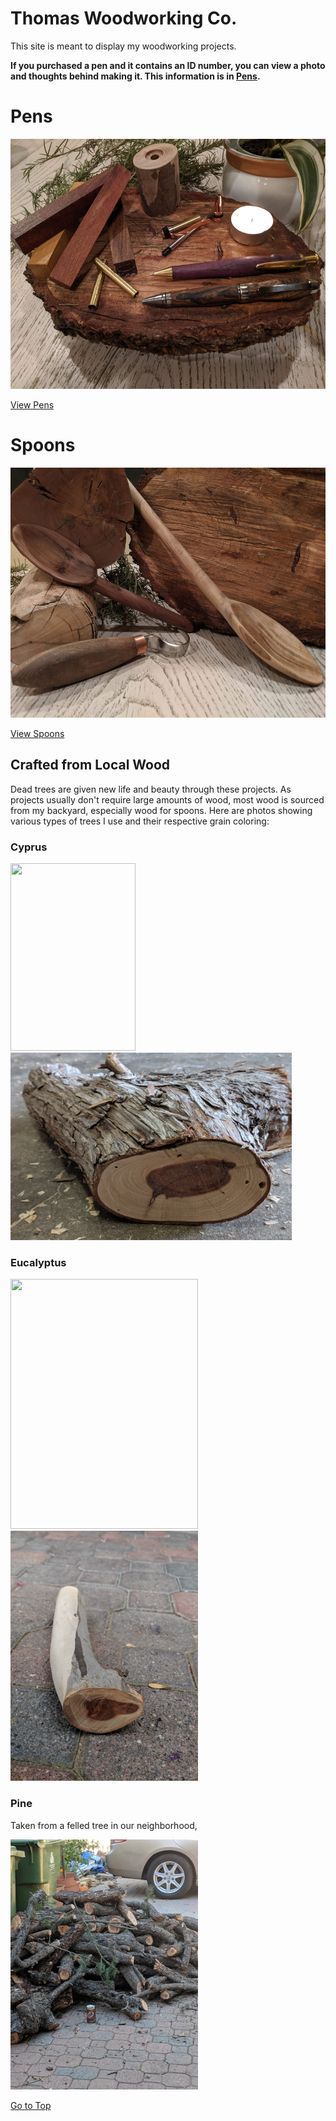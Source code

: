 # Thomas Woodworking Co.

This site is meant to display my woodworking projects.  

**If you purchased a pen and it contains an ID number, you can view a photo and thoughts behind making it. This information is in [Pens](Pens.md).** 

# Pens 

<img src="ThemeImgPens.jpg" width= "400*4/3" height="400">

[View Pens](Pens.md)

# Spoons

<img src="ThemeImgSpoons.jpg" width= "400*4/3" height="400">

[View Spoons](Spoons.md)



## Crafted from Local Wood
Dead trees are given new life and beauty through these projects. As projects usually don't require large amounts of wood, most wood is sourced from my backyard, especially wood for spoons.  Here are photos showing various types of trees I use and their respective grain coloring:  

### Cyprus

<img src="CyprusTree.jpg" width="200" height="300"> <img src="CyprusWood.jpg" width="450" height="300">  

### Eucalyptus

<img src="EucalyptusTree.jpg" width="300" height="400"> <img src="EucalyptusWood.jpg" width="300" height="400">  

### Pine

Taken from a felled tree in our neighborhood, 

<img src="PineWoodPile.jpg" width="300" height="400">


[Go to Top](#Thomas-Woodworking-Co)
